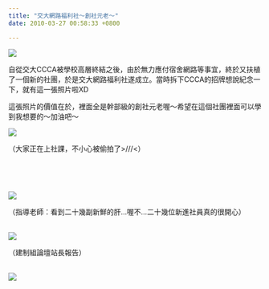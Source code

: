 ```yaml
---
title: "交大網路福利社～創社元老～"
date: 2010-03-27 00:58:33 +0800

---
```


![](/images/slum-area/79_0.jpg)


自從交大CCCA被學校高層終結之後，由於無力應付宿舍網路等事宜，終於又扶植了一個新的社團，於是交大網路福利社遂成立。當時拆下CCCA的招牌想說紀念一下，就有這一張照片啦XD



這張照片的價值在於，裡面全是幹部級的創社元老喔～希望在這個社團裡面可以學到我想要的～加油吧～


![](/images/slum-area/80_6.jpg)


（大家正在上社課，不小心被偷拍了&gt;///&lt;）



&nbsp;



&nbsp;


![](/images/slum-area/81_7.jpg)


（指導老師：看到二十幾副新鮮的肝&hellip;喔不&hellip;二十幾位新進社員真的很開心）



<br />![](/images/slum-area/82_8.jpg)



（建制組論壇站長報告）



<br />![](/images/slum-area/83_9.jpg)


